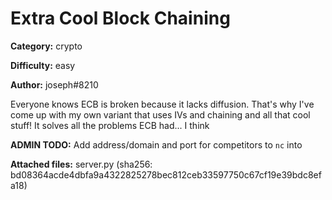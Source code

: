 # Extra Cool Block Chaining

**Category:** crypto

**Difficulty:** easy

**Author:** joseph#8210

Everyone knows ECB is broken because it lacks diffusion. That's why I've come up with my own variant that uses IVs and chaining and all that cool stuff! It solves all the problems ECB had... I think

**ADMIN TODO:** Add address/domain and port for competitors to `nc` into

**Attached files:** server.py (sha256: bd08364acde4dbfa9a4322825278bec812ceb33597750c67cf19e39bdc8efa18)
